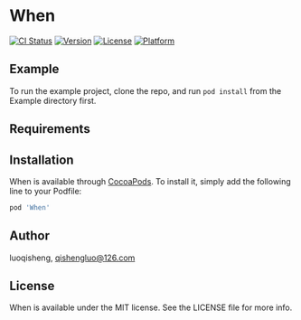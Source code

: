 # When

[![CI Status](https://img.shields.io/travis/luoqisheng/When.svg?style=flat)](https://travis-ci.org/luoqisheng/When)
[![Version](https://img.shields.io/cocoapods/v/When.svg?style=flat)](https://cocoapods.org/pods/When)
[![License](https://img.shields.io/cocoapods/l/When.svg?style=flat)](https://cocoapods.org/pods/When)
[![Platform](https://img.shields.io/cocoapods/p/When.svg?style=flat)](https://cocoapods.org/pods/When)

## Example

To run the example project, clone the repo, and run `pod install` from the Example directory first.

## Requirements

## Installation

When is available through [CocoaPods](https://cocoapods.org). To install
it, simply add the following line to your Podfile:

```ruby
pod 'When'
```

## Author

luoqisheng, qishengluo@126.com

## License

When is available under the MIT license. See the LICENSE file for more info.

